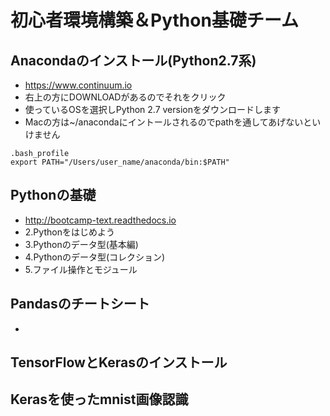 # 初心者環境構築＆Python基礎チーム

## Anacondaのインストール(Python2.7系)
- https://www.continuum.io
- 右上の方にDOWNLOADがあるのでそれをクリック
- 使っているOSを選択しPython 2.7 versionをダウンロードします
- Macの方は~/anacondaにイントールされるのでpathを通してあげないといけません
```
.bash_profile
export PATH="/Users/user_name/anaconda/bin:$PATH"
```

## Pythonの基礎
- http://bootcamp-text.readthedocs.io
- 2.Pythonをはじめよう
- 3.Pythonのデータ型(基本編)
- 4.Pythonのデータ型(コレクション)
- 5.ファイル操作とモジュール

## Pandasのチートシート
- 

## TensorFlowとKerasのインストール

## Kerasを使ったmnist画像認識


